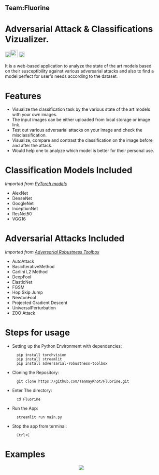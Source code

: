 ## Team:Fluorine
# Adversarial Attack & Classifications Vizualizer.


<a href="https://pytorch.org"><img src="https://upload.wikimedia.org/wikipedia/commons/9/96/Pytorch_logo.png" height="18" ></a><a href="https://github.com/Trusted-AI/adversarial-robustness-toolbox"><img src="https://raw.githubusercontent.com/TanmayKhot/Fluorine/adv/Images/advtool.JPG" height="24"></a>  <a href="https://www.streamlit.io/"><img src="https://raw.githubusercontent.com/TanmayKhot/Fluorine/adv/Images/streamlit.png" height="18"></a>
<br>
<br>
It is a web-based application to analyze the state of the art models based on their susceptibility against various adversarial attacks and also to find a model perfect for user's needs according to the dataset. 
<br>

# Features
- Visualize the classification task by the various state of the art models with your own images.
- The input images can be either uploaded from local storage or image link.
- Test out various adversarial attacks on your image and check the misclassification.
- Visualize, compare and contrast the classification on the image before and after the attack.
- Would help one to analyze which model is better for their personal use.
 
# Classification Models Included
*Imported from <a href="https://pytorch.org/docs/stable/torchvision/models.html">PyTorch models</a>* 
- AlexNet
- DenseNet
- GoogleNet
- InceptionNet
- ResNet50
- VGG16

# Adversarial Attacks Included
*Imported from <a href="https://adversarial-robustness-toolbox.readthedocs.io/en/latest/index.html">Adversarial Robustness Toolbox</a>* 
- AutoAttack
- BasicIterativeMethod
- Carlini L2 Method
- DeepFool
- ElasticNet
- FGSM
- Hop Skip Jump
- NewtonFool
- Projected Gradient Descent
- UniversalPerturbation
- ZOO Attack


# Steps for usage
- Setting up the Python Environment with dependencies:

        pip install torchvision
        pip install streamlit
        pip install adversarial-robustness-toolbox

- Cloning the Repository: 

        git clone https://github.com/TanmayKhot/Fluorine.git
- Enter The directory: 

        cd Fluorine
- Run the App:

        streamlit run main.py
- Stop the app from terminal:

        Ctrl+C

# Examples
<p style="text-align: center"><img src="https://raw.githubusercontent.com/TanmayKhot/Fluorine/master/art/example.png" class="center"></p>
